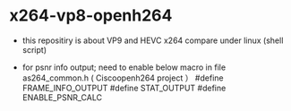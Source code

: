 x264-vp8-openh264
=================

- this repositiry is about VP9 and HEVC x264 compare under linux (shell script)

- for psnr info output;
  need to enable below macro in file as264_common.h ( Ciscoopenh264 project ）
      #define FRAME_INFO_OUTPUT
      #define STAT_OUTPUT
      #define ENABLE_PSNR_CALC
